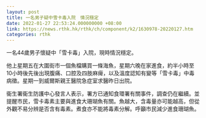 ```yaml
---
layout: post
title: 一名男子疑中雪卡毒入院　情況穩定
date: 2022-01-27 22:53:24.000000000 +08:00
link: https://news.rthk.hk/rthk/ch/component/k2/1630978-20220127.htm
categories: rthk
---
```


一名44歲男子懷疑中「雪卡毒」入院，現時情況穩定。

他上星期五在大圍街市一個魚檔購買一條海魚，星期六晚在家進食，約半小時至10小時後先後出現腹痛、口腔及四肢麻痺，以及溫度認知有變等「雪卡毒」中毒病徵。星期一到威爾斯親王醫院急症室求醫昨日出院。

衞生署衞生防護中心發言人表示，署方已通知食環署有關事件，調查仍在繼續。並提醒巿民，雪卡毒素主要與進食大珊瑚魚有關。魚越大，含毒量亦可能越高，但從外觀不易分辨是否含有毒素。煮食亦不能將毒素分解。呼籲巿民減少進食珊瑚魚。

